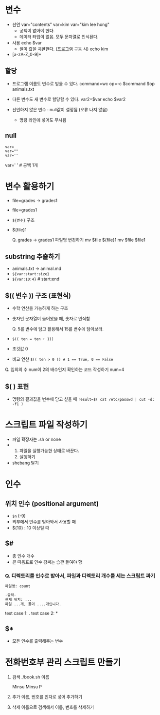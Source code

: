 # 변수
- 선언
  var="contents"
  var=kim
  var="kim lee hong"
  - 공백이 없어야 한다.
  - 데이터 타입이 없음. 모두 문자열로 인식된다.
- 사용
  echo $var
  - 셸이 값을 치환한다. (프로그램 구동 시)
  echo kim
- [a-zA-Z_0-9]*

## 할당
- 프로그램 이름도 변수로 받을 수 있다.
  command=wc
  op=-c
  $command $op animals.txt

- 다른 변수도 새 변수로 할당할 수 있다.
  var2=$var
  echo $var2

- 선언하지 않은 변수 : null값이 설정됨 (오류 나지 않음)
  - 명령 라인에 넣어도 무시됨

## null
```
var=
var=""
var=''
```

var=' ' # 공백 1개

# 변수 활용하기
- file=grades -> grades1
- file=grades1
- `${변수}` 구조
- ${file}1

  Q. grades -> grades1 파일명 변경하기
    mv $file ${file}1
  mv $file $file1

## substring 추출하기
- animals.txt -> animal.md
- `${var:start:size}`
- `${var:10:4}` # start:end

## $(( 변수 )) 구조 (표현식)
- 수학 연산을 가능하게 하는 구조
- 숫자인 문자열이 들어왔을 때, 숫자로 인식함

  Q. 5를 변수에 담고 활용해서 15를 변수에 담아보라.

- `$(( ten = ten + 1))`
- 초깃값 0

- 비교 연산
  `$(( ten > 0 )) # 1 == True, 0 == False`

Q. 임의의 수 num이 2의 배수인지 확인하는 코드 작성하기
num=4

## $( ) 표현
- 명령의 결과값을 변수에 담고 싶을 때
  `result=$( cat /etc/passwd | cut -d: -f1 )`


# 스크립트 파일 작성하기
- 파일 확장자는 .sh or none
- 1) 파일을 실행가능한 상태로 바꾼다.
  2) 실행하기
- shebang 달기

# 인수

## 위치 인수 (positional argument)
- `$n` (-9)
- 외부에서 인수를 받아와서 사용할 때
- ${10} : 10 이상일 때

## $#
- 총 인수 개수
- 큰 따옴표로 인수 감싸는 습관 들여야 함

### Q. 디렉토리를 인수로 받아서, 파일과 디렉토리 개수를 세는 스크립트 짜기

```sh
파일명: count

-출력-
현재 위치: ...
파일 ...개, 폴더 ....개입니다.
```
test case 1: .
test case 2: *


## $*
- 모든 인수를 출력해주는 변수


# 전화번호부 관리 스크립트 만들기
1) 검색
   ./book.sh 이름

   Minsu
   Minsu P
   

2) 추가
   이름, 번호를 인자로 넣어 추가하기

3) 삭제
   이름으로 검색해서 이름, 번호를 삭제하기